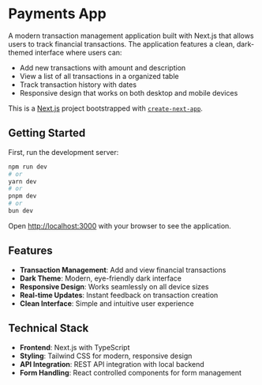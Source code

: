 # Payments App

A modern transaction management application built with Next.js that allows users to track financial transactions. The application features a clean, dark-themed interface where users can:

- Add new transactions with amount and description
- View a list of all transactions in a organized table
- Track transaction history with dates
- Responsive design that works on both desktop and mobile devices

This is a [Next.js](https://nextjs.org) project bootstrapped with [`create-next-app`](https://nextjs.org/docs/app/api-reference/cli/create-next-app).

## Getting Started

First, run the development server:

```bash
npm run dev
# or
yarn dev
# or
pnpm dev
# or
bun dev
```

Open [http://localhost:3000](http://localhost:3000) with your browser to see the application.

## Features

- **Transaction Management**: Add and view financial transactions
- **Dark Theme**: Modern, eye-friendly dark interface
- **Responsive Design**: Works seamlessly on all device sizes
- **Real-time Updates**: Instant feedback on transaction creation
- **Clean Interface**: Simple and intuitive user experience

## Technical Stack

- **Frontend**: Next.js with TypeScript
- **Styling**: Tailwind CSS for modern, responsive design
- **API Integration**: REST API integration with local backend
- **Form Handling**: React controlled components for form management
